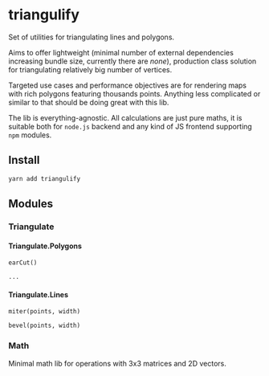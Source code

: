 # triangulify

Set of utilities for triangulating lines and polygons.

Aims to offer lightweight (minimal number of external dependencies increasing bundle size, currently there are _none_), production class solution for triangulating relatively big number of vertices.

Targeted use cases and performance objectives are for rendering maps with rich polygons featuring thousands points. Anything less complicated or similar to that should be doing great with this lib.

The lib is everything-agnostic. All calculations are just pure maths, it is suitable both for `node.js` backend and any kind of JS frontend supporting `npm` modules.

## Install
```bash
yarn add triangulify
```

## Modules

### Triangulate

#### Triangulate.Polygons

`earCut()`

`...`

#### Triangulate.Lines

`miter(points, width)`

`bevel(points, width)`

### Math

Minimal math lib for operations with 3x3 matrices and 2D vectors.
